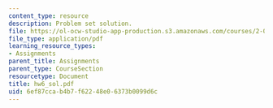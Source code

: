 ```yaml
---
content_type: resource
description: Problem set solution.
file: https://ol-ocw-studio-app-production.s3.amazonaws.com/courses/2-002-mechanics-and-materials-ii-spring-2004/6ef87ccab4b7f62248e06373b0099d6c_hw6_sol.pdf
file_type: application/pdf
learning_resource_types:
- Assignments
parent_title: Assignments
parent_type: CourseSection
resourcetype: Document
title: hw6_sol.pdf
uid: 6ef87cca-b4b7-f622-48e0-6373b0099d6c
---
```

